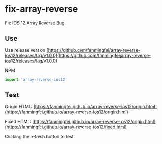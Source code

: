 # fix-array-reverse
Fix IOS 12 Array Reverse Bug.

## Use

Use release version
[https://github.com/fanmingfei/array-reverse-ios12/releases/tag/v1.0.0](https://github.com/fanmingfei/array-reverse-ios12/releases/tag/v1.0.0)

NPM
```javascript
import 'array-reverse-ios12' 
```

## Test

Origin HTML: [https://fanmingfei.github.io/array-reverse-ios12/origin.html](https://fanmingfei.github.io/array-reverse-ios12/origin.html)


Fixed HTML: [https://fanmingfei.github.io/array-reverse-ios12/origin.html](https://fanmingfei.github.io/array-reverse-ios12/fixed.html)

Clicking the refresh button to test.